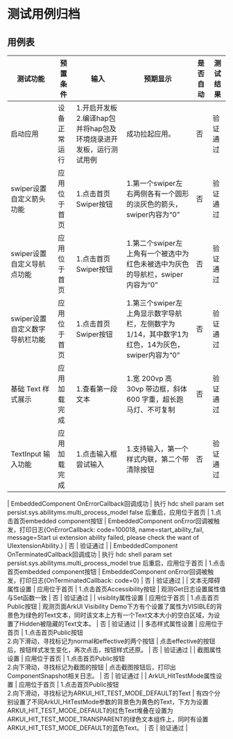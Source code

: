 # 测试用例归档

## 用例表

| 测试功能                       | 预置条件     | 输入                                                         | 预期显示                                                     | 是否自动 | 测试结果 |
| ------------------------------ | ------------ | ------------------------------------------------------------ | ------------------------------------------------------------ | -------- | -------- |
| 启动应用                       | 设备正常运行 | 1.开启开发板 <br/>2.编译hap包并将hap包及环境烧录进开发板，运行测试用例<br /> | 成功拉起应用。                                               | 否       | 验证通过 |
| swiper设置自定义箭头功能       | 应用位于首页 | 1.点击首页Swiper按钮                                         | 1.第一个swiper左右两侧各有一个圆形的淡灰色的箭头，swiper内容为“0” | 否       | 验证通过 |
| swiper设置自定义导航点功能     | 应用位于首页 | 1.点击首页Swiper按钮                                         | 1.第二个swiper左上角有一个被选中为红色未被选中为灰色的导航栏，swiper内容为“0” | 否       | 验证通过 |
| swiper设置自定义数字导航栏功能 | 应用位于首页 | 1.点击首页Swiper按钮                                         | 1.第三个swiper左上角显示数字导航栏，左侧数字为1/14，其中数字1为红色，14为灰色，swiper内容为“0” | 否       | 验证通过 |
| 基础 Text 样式展示       | 应用加载完成 | 1.查看第一段文本                                         | 1.宽 200vp 高 30vp 带边框，斜体 600 字重，超长跑马灯、不可复制 | 否       | 验证通过 |
| TextInput 输入功能     | 应用加载完成 | 1.点击输入框尝试输入                         | 1.支持输入，第一个样式内联，第二个带清除按钮  | 否       | 验证通过 |

| EmbeddedComponent OnErrorCallback回调成功 | 执行 hdc shell param set persist.sys.abilityms.multi_process_model false 后重启，应用位于首页 | 1.点击首页embedded component按钮 | EmbeddedComponent onError回调被触发，打印日志{OnErrorCallback:        code=100018, name=start_ability_fail, message=Start ui extension ability failed, please check the want of UIextensionAbility.} | 否 | 验证通过 |
| EmbeddedComponent OnTerminatedCallback回调成功 | 执行 hdc shell param set persist.sys.abilityms.multi_process_model true 后重启，应用位于首页 | 1.点击首页embedded component按钮 | EmbeddedComponent onError回调被触发，打印日志{OnTerminatedCallback: code=0} | 否 | 验证通过 |
| 文本无障碍属性设置 | 应用位于首页 | 1.点击首页Accessibility按钮 | 观测Get日志设置属性值与Set函数一致 | 否 | 验证通过 |
| visiblity属性设置 | 应用位于首页 | 1.点击首页Public按钮 | 观测页面ArkUI Visibility Demo下方有个设置了属性为VISIBLE的背景色为绿色的Text文本，同时该文本上方有一个Text文本大小的空白区域，为设置了Hidden被隐藏的Text文本。 | 否 | 验证通过 |
| 多态样式属性设置 | 应用位于首页 | 1.点击首页Public按钮 <br/>2.向下滑动，寻找标记为normal和effective的两个按钮 | 点击effective的按钮后，按钮样式发生变化，再次点击，按钮样式还原。 | 否 | 验证通过 |
| 截图属性设置 | 应用位于首页 | 1.点击首页Public按钮 <br/>2.向下滑动，寻找标记为截图的按钮 | 点击截图按钮后，打印出ComponentSnapshot相关日志。 | 否 | 验证通过 |
| ArkUI_HitTestMode属性设置 | 应用位于首页 | 1.点击首页Public按钮 <br/>2.向下滑动，寻找标记为ARKUI_HIT_TEST_MODE_DEFAULT的Text | 有四个分别设置了不同ArkUI_HitTestMode参数的背景色为黄色的Text，下方为设置ARKUI_HIT_TEST_MODE_DEFAULT的红色Text堆叠在设置为ARKUI_HIT_TEST_MODE_TRANSPARENT的绿色文本组件上，同时有设置ARKUI_HIT_TEST_MODE_DEFAULT的蓝色Text。 | 否 | 验证通过 |